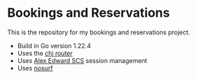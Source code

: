 # Bookings and Reservations

This is the repository for my bookings and reservations project.

- Build in Go version 1.22.4
- Uses the [chi router](github.com/go-chi/chi)
- Uses [Alex Edward SCS](github.com/alexedwards/scs/v2) session management
- Uses [nosurf](github.com/justinas/nosurf)